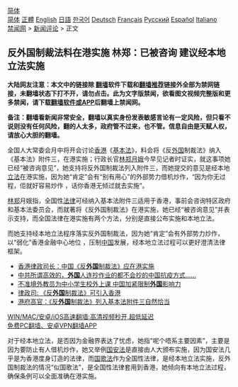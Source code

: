  <!-- 面包屑导航 --> <div class="breadcrumb"><!-- GTranslate: https://gtranslate.io/ -->  <div class="switcher notranslate">  <div class="selected">  <a href="#" onclick="return false;"> 简体</a>  </div>  <div class="option">  <a href="https://www.bannedbook.org" onclick="doGTranslate('zh-CN|zh-CN');jQuery('div.switcher div.selected a').html(jQuery(this).html());return false;" title="简体中文" class="nturl selected"> 简体</a>  <a href="https://www.bannedbook.org/zh-tw/" onclick="doGTranslate('zh-CN|zh-TW');jQuery('div.switcher div.selected a').html(jQuery(this).html());return false;" title="繁體中文" class="nturl"> 正體</a>  <a href="https://www.bannedbook.org/en/" onclick="doGTranslate('zh-CN|en');jQuery('div.switcher div.selected a').html(jQuery(this).html());return false;" title="English" class="nturl"> English</a>  <a href="https://www.bannedbook.org/ja/" onclick="doGTranslate('zh-CN|ja');jQuery('div.switcher div.selected a').html(jQuery(this).html());return false;" title="日本語" class="nturl"> 日語</a>  <a href="https://www.bannedbook.org/ko/" onclick="doGTranslate('zh-CN|ko');jQuery('div.switcher div.selected a').html(jQuery(this).html());return false;" title="한국어" class="nturl"> 한국어</a>  <a href="https://www.bannedbook.org/de/" onclick="doGTranslate('zh-CN|de');jQuery('div.switcher div.selected a').html(jQuery(this).html());return false;" title="Deutsch" class="nturl"> Deutsch</a>  <a href="https://www.bannedbook.org/fr/" onclick="doGTranslate('zh-CN|fr');jQuery('div.switcher div.selected a').html(jQuery(this).html());return false;" title="Français" class="nturl"> Français</a>  <a href="https://www.bannedbook.org/ru/" onclick="doGTranslate('zh-CN|ru');jQuery('div.switcher div.selected a').html(jQuery(this).html());return false;" title="Русский" class="nturl"> Русский</a>  <a href="https://www.bannedbook.org/es/" onclick="doGTranslate('zh-CN|es');jQuery('div.switcher div.selected a').html(jQuery(this).html());return false;" title="Español" class="nturl"> Español</a>  <a href="https://www.bannedbook.org/it/" onclick="doGTranslate('zh-CN|it');jQuery('div.switcher div.selected a').html(jQuery(this).html());return false;" title="Italiano" class="nturl"> Italiano</a>  </div>  </div>      <div class='breadcrumb-sub'><!-- Breadcrumb NavXT 6.3.0 --> <a href="https://www.bannedbook.org/" class="home">禁闻网</a> &gt; <a href="https://www.bannedbook.org/bnews/comments/" class="category">新闻评论</a> &gt; 正文</div></div><h2>反外国制裁法料在港实施 林郑：已被咨询 建议经本地立法实施</h2> <p class="notice"><b>大陆网友注意：本文中的链接除 <a href="https://github.com/bannedbook/fanqiang" >翻墙</a>软件下载和<a href="https://github.com/killgcd/justmysocks/blob/master/README.md">翻墙推荐</a>链接外全部为禁网链接，未翻墙状态下打不开，请勿点击。此为文字版禁闻，欲看图文视频完整版和更多禁闻，请下载<a href="https://github.com/bannedbook/fanqiang">翻墙软件或APP</a>后翻墙上禁闻网。</p><p>备注：翻墙看新闻非常安全，翻墙以真实身份发表敏感言论有一定风险，但只看不说则没有任何风险，翻的人太多，政府管不过来，也不管。信息自由是天赋人权，请放心大胆的翻墙。</b></p>  <div class="entry">  <p>全国人大常委会月中将开会讨论<a href="https://www.bannedbook.org/bnews/tag/%e9%a6%99%e6%b8%af/" class="st_tag internal_tag" rel="tag" title="标签 香港 下的日志">香港</a>《<a href="https://www.bannedbook.org/bnews/tag/%e5%9f%ba%e6%9c%ac%e6%b3%95/" class="st_tag internal_tag" rel="tag" title="标签 基本法 下的日志">基本法</a>》，料会将《反<a href="https://www.bannedbook.org/bnews/tag/%e5%a4%96%e5%9b%bd/" class="st_tag internal_tag" rel="tag" title="标签 外国 下的日志">外国</a>制裁法》纳入《基本法》附件三，在港实施；行政长官<a href="https://www.bannedbook.org/bnews/tag/%e6%9e%97%e9%83%91%e6%9c%88%e5%a8%a5/" class="st_tag internal_tag" rel="tag" title="标签 林郑月娥 下的日志">林郑月娥</a>今早见记者时证实，就这事项她已经“被咨询意见”，她支持将反外国制裁法列入附件三，而她提交的意见是经本地<a href="https://www.bannedbook.org/bnews/tag/%E7%AB%8B%E6%B3%95/" class="st_tag internal_tag" rel="tag" title="标签 立法 下的日志">立法</a>在港实施，因为她“肯定”会有“别有用心”的外部势力借机炒作，“因为你无过程，佢就好容易炒作 ，话你香港无倾过就去实施”。</p> <p><a href="https://www.bannedbook.org/bnews/tag/%E6%9E%97%E9%83%91/" class="st_tag internal_tag" rel="tag" title="标签 林郑 下的日志">林郑</a>月娥指，全国性<a href="https://www.bannedbook.org/bnews/tag/%e6%b3%95%e5%be%8b/" class="st_tag internal_tag" rel="tag" title="标签 法律 下的日志">法律</a>可经纳入基本法附件三适用于香港，事前会咨询特区政府和基本法委员会，而就著将《反外国制裁法》在港实施，她已经“被咨询意见”并表示支持，而全国法律在港实施有两个方法，分别是直接公布实施和本地立法。</p>  <p>而她支持经本地立法程序落实反外国制裁法，因为她“肯定”会有外部势力炒作，以“弱化”香港金融中心地位 ，压制<span class='wp_keywordlink_affiliate'><a href="https://www.bannedbook.org/" title="中国" target="_blank">中国</a></span>发展，经本地立法过程可以更好澄清法律框架。</p> <ul class='op-related-articles' title='相关阅读'> <li><a href='https://www.bannedbook.org/bnews/ssgc/20210810/1603341.html' target='_blank'>香港律政司长：中国《反<b>外国</b>制裁法》应在港实施</a></li> <li><a href='https://www.bannedbook.org/bnews/bannedvideo/20210809/1603237.html' target='_blank'>中共所谓高效的，<b>外国</b>人连抄作业的都不会抄的中国抗疫方式……</a></li> <li><a href='https://www.bannedbook.org/bnews/headline/20210809/1603107.html' target='_blank'>不准境外教员为中小学生校外上课 中国加紧限制<b>外国</b>影响力</a></li> <li><a href='https://www.bannedbook.org/bnews/baitai/20210809/1603063.html' target='_blank'>律政司: 《反<b>外国</b>制裁法》可引入香港</a></li> <li><a href='https://www.bannedbook.org/bnews/taiwannews/20210809/1602772.html' target='_blank'>港府高官：《反<b>外国</b>制裁法》列入基本法附件三自然恰当</a></li> </ul> <p class="texttj"> <a href="https://github.com/bannedbook/fanqiang/wiki/V2ray%E6%9C%BA%E5%9C%BA" target="_blank">WIN/MAC/安卓/iOS高速翻墙:高清视频秒开,超低延迟</a><br/> <a href="https://github.com/bannedbook/fanqiang/wiki/%E7%A6%81%E9%97%BB%E7%BD%91%E5%AE%89%E5%8D%93%E7%BF%BB%E5%A2%99%E6%96%B0%E9%97%BBAPP" target="_blank">免费PC翻墙、安卓VPN翻墙APP</a></p> <p>对于经本地立法，是否因为金融界表达了忧虑，她指“呢个唔系主要因素”，主要是因为要防止有人借机炒作，她又举例<a href="https://www.bannedbook.org/bnews/tag/%e5%9b%bd%e5%ae%89%e6%b3%95/" class="st_tag internal_tag" rel="tag" title="标签 国安法 下的日志">国安法</a>是直接由人大颁布实施，因为国安法几乎是为香港度身订造的法律，而<a href="https://www.bannedbook.org/bnews/tag/%E5%9B%BD%E6%AD%8C%E6%B3%95/" class="st_tag internal_tag" rel="tag" title="标签 国歌法 下的日志">国歌法</a>作为全国性法律，是经本地立法实施，反外国制裁法的情况“似国歌法”，是全国性法律套用到香港，她倾向有本地立法过程，确保条例可以全面准确在港实施。</p><a name='sharetosocial'></a>  <div style="margin-bottom:5px;padding-bottom:5px;clear:both"> <div id="archive-pix-1" class="banner-ads"> <!-- AuctionX Display platform tag START --> <div id="26318x728x90x621x_ADSLOT2" clicktrack="%%CLICK_URL_ESC%%"></div> <!-- AuctionX Display platform tag END --> </div> <div id="archive-pix-2" class="banner-ads"> <!-- AuctionX Display platform tag START --> <div id="26315x300x250x621x_ADSLOT2" clicktrack="%%CLICK_URL_ESC%%"></div> <!-- AuctionX Display platform tag END --> </div> </div>  <div id="archive-pix-1" class="banner-ads"> <!-- AuctionX Display platform tag START --> <div id="26318x728x90x621x_ADSLOT3" clicktrack="%%CLICK_URL_ESC%%"></div> <!-- AuctionX Display platform tag END --> </div> </div><!--END ENTRY--> 